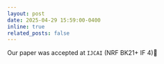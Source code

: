 ```yaml
---
layout: post
date: 2025-04-29 15:59:00-0400
inline: true
related_posts: false
---
```

Our paper was accepted at `IJCAI` (NRF BK21+ IF 4):tada:

